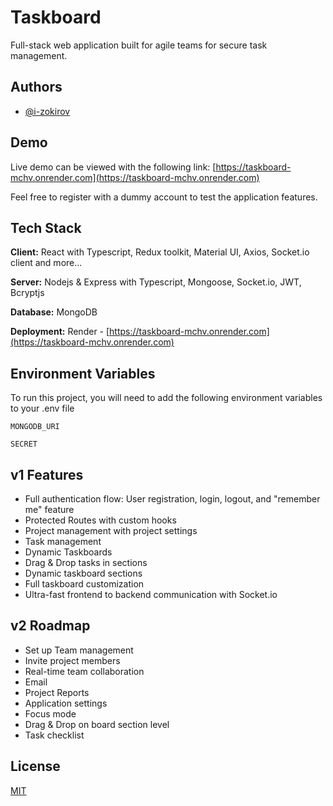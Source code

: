 # Taskboard

Full-stack web application built for agile teams for secure task management.

## Authors

-   [@i-zokirov](https://github.com/i-zokirov)

## Demo

Live demo can be viewed with the following link: [https://taskboard-mchv.onrender.com](https://taskboard-mchv.onrender.com)

Feel free to register with a dummy account to test the application features.

## Tech Stack

**Client:** React with Typescript, Redux toolkit, Material UI, Axios, Socket.io client and more...

**Server:** Nodejs & Express with Typescript, Mongoose, Socket.io, JWT, Bcryptjs

**Database:** MongoDB

**Deployment:** Render - [https://taskboard-mchv.onrender.com](https://taskboard-mchv.onrender.com)

## Environment Variables

To run this project, you will need to add the following environment variables to your .env file

`MONGODB_URI`

`SECRET`

## v1 Features

-   Full authentication flow: User registration, login, logout, and "remember me" feature
-   Protected Routes with custom hooks
-   Project management with project settings
-   Task management
-   Dynamic Taskboards
-   Drag & Drop tasks in sections
-   Dynamic taskboard sections
-   Full taskboard customization
-   Ultra-fast frontend to backend communication with Socket.io

## v2 Roadmap

-   Set up Team management
-   Invite project members
-   Real-time team collaboration
-   Email
-   Project Reports
-   Application settings
-   Focus mode
-   Drag & Drop on board section level
-   Task checklist

## License

[MIT](https://choosealicense.com/licenses/mit/)
